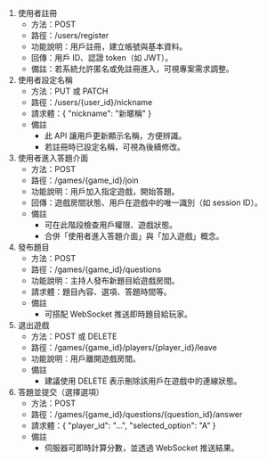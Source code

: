 1. 使用者註冊
   - 方法：POST
   - 路徑：/users/register
   - 功能說明：用戶註冊，建立帳號與基本資料。
   - 回傳：用戶 ID、認證 token（如 JWT）。
   - 備註：若系統允許匿名或免註冊進入，可視專案需求調整。
2. 使用者設定名稱
   - 方法：PUT 或 PATCH
   - 路徑：/users/{user_id}/nickname
   - 請求體：{ "nickname": "新暱稱" }
   - 備註
     - 此 API 讓用戶更新顯示名稱，方便辨識。
     - 若註冊時已設定名稱，可視為後續修改。
3. 使用者進入答題介面
   - 方法：POST
   - 路徑：/games/{game_id}/join
   - 功能說明：用戶加入指定遊戲，開始答題。
   - 回傳：遊戲房間狀態、用戶在遊戲中的唯一識別（如 session ID）。
   - 備註
     - 可在此階段檢查用戶權限、遊戲狀態。
     - 合併「使用者進入答題介面」與「加入遊戲」概念。
4. 發布題目
   - 方法：POST
   - 路徑：/games/{game_id}/questions
   - 功能說明：主持人發布新題目給遊戲房間。
   - 請求體：題目內容、選項、答題時間等。
   - 備註
     - 可搭配 WebSocket 推送即時題目給玩家。
5. 退出遊戲
   - 方法：POST 或 DELETE
   - 路徑：/games/{game_id}/players/{player_id}/leave
   - 功能說明：用戶離開遊戲房間。
   - 備註
     - 建議使用 DELETE 表示刪除該用戶在遊戲中的連線狀態。
6. 答題並提交（選擇選項）
   - 方法：POST
   - 路徑：/games/{game_id}/questions/{question_id}/answer
   - 請求體：{ "player_id": "...", "selected_option": "A" }
   - 備註
     - 伺服器可即時計算分數，並透過 WebSocket 推送結果。